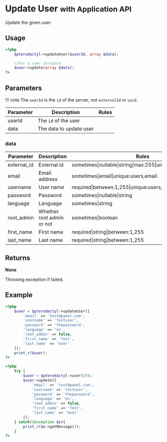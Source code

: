 # Update User <small>with Application API</small>
Update the given user.

## Usage
``` php
<?php
	$pterodactyl->updateUser($userId, array $data);

	//For a user instance
	$user->update(array $data);
?>
```

## Parameters

!!! note
    The `userId` is the `id` of the server, not `externalId` or `uuid`.

| Parameter | Description | Rules |
| - | - | - |
| userId | The `id` of the user | |
| data | The data to update user | |
 
### data
| Parameter | Description | Rules |
| - | - | - |
| external_id |  External id | sometimes&#124;nullable&#124;string&#124;max:255&#124;unique:users,external_id |
| email | Email address | sometimes&#124;email&#124;unique:users,email |
| username | User name | required&#124;between:1,255&#124;unique:users,username |
| password | Password | sometimes&#124;nullable&#124;string |
| language | Language | sometimes&#124;string |
| root_admin | Whether root admin or not | sometimes&#124;boolean |
| first_name | First name | required&#124;string&#124;between:1,255 |
| last_name | Last name | required&#124;string&#124;between:1,255 |


## Returns

**None**

Throwing exception if failed.

## Example

``` php
<?php
	$user = $pterodactyl->updateUser([
		'email' => 'test@panel.com',
		'username' => 'testuser',
		'password' => 'thepassword',
		'language' => 'en',
		'root_admin' => false,
		'first_name' => 'Test',
		'last_name' => 'User'
	]);
	print_r($user);
?>
```

``` php
<?php
	try {
		$user = $pterodactyl->user(29);
		$user->update([
			'email' => 'test@panel.com',
			'username' => 'testuser',
			'password' => 'thepassword',
			'language' => 'en',
			'root_admin' => false,
			'first_name' => 'Test',
			'last_name' => 'User'
		]);
	} catch(\Exception $e){
		print_r($e->getMessage());
	}
?>
```